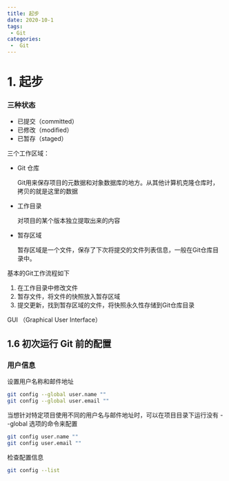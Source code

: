 ```yaml
---
title: 起步
date: 2020-10-1
tags:
 - Git
categories:
 -  Git
---
```


# 1. 起步

### 三种状态

- 已提交（committed）
- 已修改（modified）
- 已暂存（staged）

三个工作区域：

- Git 仓库

  Git用来保存项目的元数据和对象数据库的地方。从其他计算机克隆仓库时，拷贝的就是这里的数据

- 工作目录

  对项目的某个版本独立提取出来的内容

- 暂存区域

  暂存区域是一个文件，保存了下次将提交的文件列表信息，一般在Git仓库目录中。

基本的Git工作流程如下

1. 在工作目录中修改文件
2. 暂存文件，将文件的快照放入暂存区域
3. 提交更新，找到暂存区域的文件，将快照永久性存储到Git仓库目录

GUI （Graphical User Interface）

## 1.6 初次运行 Git 前的配置

### 用户信息

设置用户名称和邮件地址

```bash
git config --global user.name ""
git config --global user.email ""
```

当想针对特定项目使用不同的用户名与邮件地址时，可以在项目目录下运行没有 --global 选项的命令来配置

```bash
git config user.name ""
git config user.email ""
```

检查配置信息

```bash
git config --list
```















